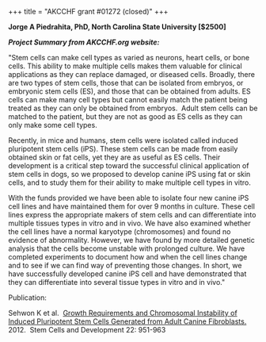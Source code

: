 +++
title = "AKCCHF grant #01272 (closed)"
+++

**Jorge A Piedrahita, PhD, North Carolina State University \[\$2500\]**

***Project Summary from AKCCHF.org website:***

"Stem cells can make cell types as varied as neurons, heart cells, or
bone cells. This ability to make multiple cells makes them valuable for
clinical applications as they can replace damaged, or diseased cells.
Broadly, there are two types of stem cells, those that can be isolated
from embryos, or embryonic stem cells (ES), and those that can be
obtained from adults. ES cells can make many cell types but cannot
easily match the patient being treated as they can only be obtained from
embryos.  Adult stem cells can be matched to the patient, but they are
not as good as ES cells as they can only make some cell types.

Recently, in mice and humans, stem cells were isolated called induced
pluripotent stem cells (iPS). These stem cells can be made from easily
obtained skin or fat cells, yet they are as useful as ES cells. Their
development is a critical step toward the successful clinical
application of stem cells in dogs, so we proposed to develop canine iPS
using fat or skin cells, and to study them for their ability to make
multiple cell types in vitro.

With the funds provided we have been able to isolate four new canine iPS
cell lines and have maintained them for over 9 months in culture. These
cell lines express the appropriate makers of stem cells and can
differentiate into multiple tissues types in vitro and in vivo. We have
also examined whether the cell lines have a normal karyotype
(chromosomes) and found no evidence of abnormality. However, we have
found by more detailed genetic analysis that the cells become unstable
with prolonged culture. We have completed experiments to document how
and when the cell lines change and to see if we can find way of
preventing those changes. In short, we have successfully developed
canine iPS cell and have demonstrated that they can differentiate into
several tissue types in vitro and in vivo."

Publication:

Sehwon K et al.  [Growth Requirements and Chromosomal Instability of
Induced Pluripotent Stem Cells Generated from Adult Canine
Fibroblasts.](http://www.ncbi.nlm.nih.gov/pmc/articles/PMC3585736/) 
2012.  Stem Cells and Development 22: 951-963
